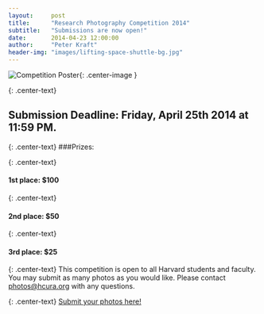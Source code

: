 ```yaml
---
layout:     post
title:      "Research Photography Competition 2014"
subtitle:   "Submissions are now open!"
date:       2014-04-23 12:00:00
author:     "Peter Kraft"
header-img: "images/lifting-space-shuttle-bg.jpg"
---
```


![Competition Poster]({{site.baseurl}}/images/research-photo-competition-14.jpg){: .center-image }

{: .center-text}
## Submission Deadline:  Friday, April 25th 2014 at 11:59 PM.

{: .center-text}
###Prizes:

{: .center-text}
#### 1st place: $100

{: .center-text}
#### 2nd place: $50

{: .center-text}
#### 3rd place: $25

{: .center-text}
This competition is open to all Harvard students and faculty.  You may submit as many photos as you would like.  Please contact photos@hcura.org with any questions.

{: .center-text}
[Submit your photos here!](http://brevia.hcura.org/media/photo_submit)
